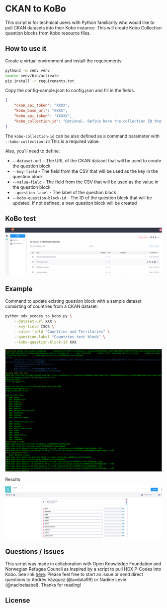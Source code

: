 # CKAN to KoBo

This script is for technical users with Python familiarity who would like to pull CKAN datasets into their Kobo instance. This will create Kobo Collection question blocks from Kobo resource files.

## How to use it

Create a virtual environment and install the requirements:

```bash
python3 -m venv venv
source venv/bin/activate
pip install -r requirements.txt
```

Copy the config-sample.json to config.json and fill in the fields.  

```json
{
    "ckan_api_token": "XXXX",
    "kobo_base_url": "XXXX",
    "kobo_api_token": "XXXXX",
    "kobo_collection_id": "Optional. Define here the collection ID that will be the frame of work"
}
```

The `kobo-collection-id` can be also defined as a command parameter with `--kobo-collection-id`
This is a required value.  

Also, you'll need to define:
 - `--dataset-url` - The URL of the CKAN dataset that will be used to create the question block
 - `--key-field` - The field from the CSV that will be used as the key in the question block
 - `--value-field` - The field from the CSV that will be used as the value in the question block
 - `--question-label` - The label of the question block
 - `--kobo-question-block-id` - The ID of the question block that will be updated.
   If not defined, a new question block will be created

## KoBo test

![Our KoBo test](docs/our-collection.png)

## Example

Command to update existing question block with a sample dataset consisting of countries from a CKAN dataset:

```bash
python ndx_pcodes_to_kobo.py \
    --dataset-url XXX \
    --key-field ISO3 \
    --value-field "Countries and Territories" \
    --question-label "Countries test block" \
    --kobo-question-block-id XXX
```

![command results](docs/question-block-up-countries-command.png)

Results

![question block countries](docs/question-block-countries.png)

## Questions / Issues
This script was made in collaboration with Open Knowledge Foundation and Norwegian Refugee Council as inspired by a script to pull HDX P-Codes into Kobo. See link [here](https://gist.github.com/joshuaberetta/086180242408ead944245c14a9e03872). Please feel free to start an issue or send direct questions to Andrés Vázquez (@avdata99) or Nadine Levin (@nadineisabel). Thanks for reading!

## License
